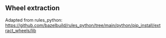 ## Wheel extraction
Adapted from rules_python: 
https://github.com/bazelbuild/rules_python/tree/main/python/pip_install/extract_wheels/lib
